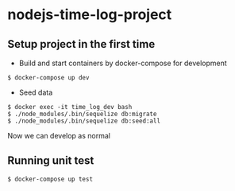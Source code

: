 # nodejs-time-log-project

## Setup project in the first time
- Build and start containers by docker-compose for development
```
$ docker-compose up dev
```
- Seed data
```
$ docker exec -it time_log_dev bash
$ ./node_modules/.bin/sequelize db:migrate
$ ./node_modules/.bin/sequelize db:seed:all
```
Now we can develop as normal

## Running unit test
```
$ docker-compose up test
```
